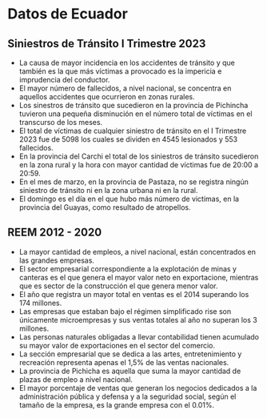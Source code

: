 # Datos de Ecuador
## Siniestros de Tránsito I Trimestre 2023
- La causa de mayor incidencia en los accidentes de tránsito y que también es la que más víctimas a provocado es la impericia e imprudencia del conductor.
- El mayor número de fallecidos, a nivel nacional, se concentra en aquellos accidentes que ocurrieron en zonas rurales.
- Los sinestros de tránsito que sucedieron en la provincia de Pichincha tuvieron una pequeña disminución en el número total de víctimas en el transcurso de los meses.
- El total de víctimas de cualquier siniestro de tránsito en el I Trimestre 2023 fue de 5098 los cuales se dividen en 4545 lesionados y 553 fallecidos. 
- En la provincia del Carchi el total de los siniestros de tránsito sucedieron en la zona rural y la hora con mayor cantidad de víctimas fue de 20:00 a 20:59.
- En el mes de marzo, en la provincia de Pastaza, no se registra ningún siniestro de tránsito ni en la zona urbana ni en la rural. 
- El domingo es el día en el que hubo más número de victimas, en la provincia del Guayas, como resultado de atropellos. 

## REEM 2012 - 2020
- La mayor cantidad de empleos, a nivel nacional, están concentrados en las grandes empresas. 
- El sector empresarial correspondiente a la explotación de minas y canteras es el que genera el mayor valor neto en exportacione, mientras que es sector de la construcción el que genera menor valor. 
- El año que registra un mayor total en ventas es el 2014 superando los 174 millones.
- Las empresas que estaban bajo el régimen simplificado rise son únicamente microempresas y sus ventas totales al año no superan los 3 millones.
- Las personas naturales obligadas a llevar contabilidad tienen acumulado su mayor valor de exportaciones en el sector del comercio. 
- La sección empresarial que se dedica a las artes, entretenimiento y recreación representa apenas el 1,5% de las ventas nacionales.
- La provincia de Pichicha es aquella que suma la mayor cantidad de plazas de empleo a nivel nacional.
- El mayor porcentaje de ventas que generan los negocios dedicados a la administración pública y defensa y a la seguridad social, según el tamaño de la empresa, es la grande empresa con el 0.01%.